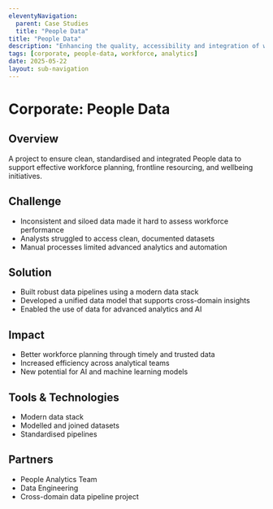 ```yaml
---
eleventyNavigation:
  parent: Case Studies
  title: "People Data"
title: "People Data"
description: "Enhancing the quality, accessibility and integration of workforce data to support better decisions across MoJ."
tags: [corporate, people-data, workforce, analytics]
date: 2025-05-22
layout: sub-navigation
---
```


# Corporate: People Data

## Overview
A project to ensure clean, standardised and integrated People data to support effective workforce planning, frontline resourcing, and wellbeing initiatives.

## Challenge
- Inconsistent and siloed data made it hard to assess workforce performance
- Analysts struggled to access clean, documented datasets
- Manual processes limited advanced analytics and automation

## Solution
- Built robust data pipelines using a modern data stack
- Developed a unified data model that supports cross-domain insights
- Enabled the use of data for advanced analytics and AI

## Impact
- Better workforce planning through timely and trusted data
- Increased efficiency across analytical teams
- New potential for AI and machine learning models

## Tools & Technologies
- Modern data stack
- Modelled and joined datasets
- Standardised pipelines

## Partners
- People Analytics Team
- Data Engineering
- Cross-domain data pipeline project
